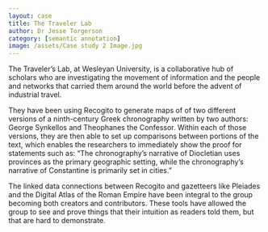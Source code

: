 ```yaml
---
layout: case
title: The Traveler Lab
author: Dr Jesse Torgerson
category: [semantic annotation]
image: /assets/Case study 2 Image.jpg
---
```


The Traveler’s Lab, at Wesleyan University, is a collaborative hub of scholars who are investigating the movement of information and the people and networks that carried them around the world before the advent of industrial travel. 

They have been using Recogito to generate maps of of two different versions of a ninth-century Greek chronography written by two authors: George Synkellos and Theophanes the Confessor. Within each of those versions, they are then able to set up comparisons between portions of the text, which enables the researchers to immediately show the proof for statements such as: “The chronography’s narrative of Diocletian uses provinces as the primary geographic setting, while the chronography’s narrative of Constantine is primarily set in cities.”

The linked data connections between Recogito and gazetteers like Pleiades and the Digital Atlas of the Roman Empire have been integral to the group becoming both creators and contributors. These tools have allowed the group to see and prove things that their intuition as readers told them, but that are hard to demonstrate.
